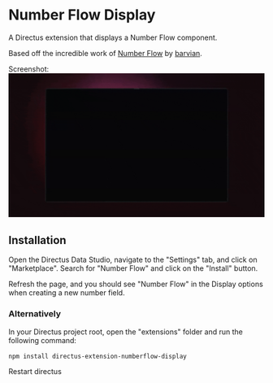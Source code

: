 # Number Flow Display
A Directus extension that displays a Number Flow component.

Based off the incredible work of [Number Flow](https://github.com/barvian/number-flow) by [barvian](https://github.com/barvian).

Screenshot:
![screenshot](https://raw.githubusercontent.com/daltonsutton/directus-extension-numberflow/main/screenshots/numberflow.gif)

## Installation

Open the Directus Data Studio, navigate to the "Settings" tab, and click on "Marketplace". Search for "Number Flow" and click on the "Install" button.

Refresh the page, and you should see "Number Flow" in the Display options when creating a new number field.

### Alternatively

In your Directus project root, open the "extensions" folder and run the following command:

```
npm install directus-extension-numberflow-display
```

Restart directus